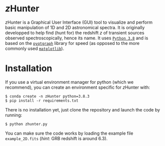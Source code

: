 # *z*Hunter
*z*Hunter is a Graphical User Interface (GUI) tool to visualize and perform basic manipulation of 1D and 2D astronomical spectra.
It is originally developped to help find (hunt for) the redshift *z* of transient sources observed spectroscopically, hence its name.
It uses [`Python 3.8`](https://www.python.org/downloads/release/python-383/) and is based on the [`pyqtgraph`](https://pyqtgraph.readthedocs.io/en/latest/introduction.html) library for speed (as opposed to the more commonly used [`matplotlib`](https://matplotlib.org/)).


# Installation

If you use a virtual environment manager for python (which we recommend), you can create an environment specific for *z*Hunter with:

```
$ conda create -n zHunter python=3.8.3
$ pip install -r requirements.txt
```


There is no installation yet, just clone the repository and launch the code by running:

```
$ python zhunter.py
```

You can make sure the code works by loading the example file `example_2D.fits` (*hint*: GRB redshift is around 6.3).

